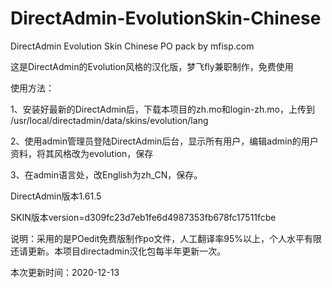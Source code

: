 # DirectAdmin-EvolutionSkin-Chinese
DirectAdmin Evolution Skin Chinese PO pack by mfisp.com

这是DirectAdmin的Evolution风格的汉化版，梦飞fly兼职制作，免费使用


使用方法：

1、安装好最新的DirectAdmin后，下载本项目的zh.mo和login-zh.mo，上传到
/usr/local/directadmin/data/skins/evolution/lang

2、使用admin管理员登陆DirectAdmin后台，显示所有用户，编辑admin的用户资料，将其风格改为evolution，保存

3、在admin语言处，改English为zh_CN，保存。


DirectAdmin版本1.61.5

SKIN版本version=d309fc23d7eb1fe6d4987353fb678fc17511fcbe

说明：采用的是POedit免费版制作po文件，人工翻译率95%以上，个人水平有限还请更新。本项目directadmin汉化包每半年更新一次。

本次更新时间：2020-12-13

